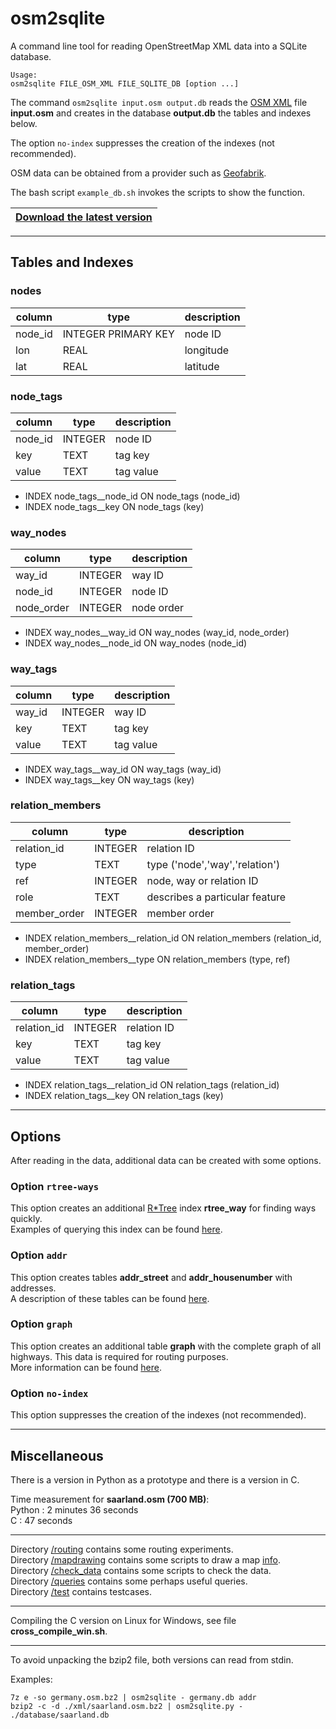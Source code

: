 # osm2sqlite

A command line tool for reading OpenStreetMap XML data into a SQLite database.

```
Usage:
osm2sqlite FILE_OSM_XML FILE_SQLITE_DB [option ...]
```

The command `osm2sqlite input.osm output.db` reads the
[OSM XML](https://wiki.openstreetmap.org/wiki/OSM_XML) file **input.osm** and
creates in the database **output.db** the tables and indexes below.

The option `no-index` suppresses the creation of the indexes (not recommended).

OSM data can be obtained from a provider such as [Geofabrik](https://download.geofabrik.de).

The bash script `example_db.sh` invokes the scripts to show the function.

|[**Download the latest version**](https://github.com/osmzoso/osm2sqlite/releases/latest)|
|----------------------------------------------------------------------------------------|

---

## Tables and Indexes

### nodes

column       | type                | description
-------------|---------------------|-------------------------------------
node_id      | INTEGER PRIMARY KEY | node ID
lon          | REAL                | longitude
lat          | REAL                | latitude


### node_tags

column       | type                | description
-------------|---------------------|-------------------------------------
node_id      | INTEGER             | node ID
key          | TEXT                | tag key
value        | TEXT                | tag value

- INDEX node_tags__node_id ON node_tags (node_id)
- INDEX node_tags__key     ON node_tags (key)


### way_nodes

column       | type                | description
-------------|---------------------|-------------------------------------
way_id       | INTEGER             | way ID
node_id      | INTEGER             | node ID
node_order   | INTEGER             | node order

- INDEX way_nodes__way_id  ON way_nodes (way_id, node_order)
- INDEX way_nodes__node_id ON way_nodes (node_id)


### way_tags

column       | type                | description
-------------|---------------------|-------------------------------------
way_id       | INTEGER             | way ID
key          | TEXT                | tag key
value        | TEXT                | tag value

- INDEX way_tags__way_id   ON way_tags (way_id)
- INDEX way_tags__key      ON way_tags (key)


### relation_members

column       | type                | description
-------------|---------------------|-------------------------------------
relation_id  | INTEGER             | relation ID
type         | TEXT                | type ('node','way','relation')
ref          | INTEGER             | node, way or relation ID
role         | TEXT                | describes a particular feature
member_order | INTEGER             | member order

- INDEX relation_members__relation_id ON relation_members (relation_id, member_order)
- INDEX relation_members__type        ON relation_members (type, ref)


### relation_tags

column       | type                | description
-------------|---------------------|-------------------------------------
relation_id  | INTEGER             | relation ID
key          | TEXT                | tag key
value        | TEXT                | tag value

- INDEX relation_tags__relation_id    ON relation_tags (relation_id)
- INDEX relation_tags__key            ON relation_tags (key)


---

## Options

After reading in the data, additional data can be created with some options.

### Option `rtree-ways`

This option creates an additional [R*Tree](https://www.sqlite.org/rtree.html)
index **rtree_way** for finding ways quickly.  
Examples of querying this index can be found [here](queries/README.md).

### Option `addr`

This option creates tables **addr_street** and **addr_housenumber** with addresses.  
A description of these tables can be found [here](queries/README.md#adress-tables).  

### Option `graph`

This option creates an additional table **graph** with the complete graph
of all highways. This data is required for routing purposes.  
More information can be found [here](routing/README.md).

### Option `no-index`

This option suppresses the creation of the indexes (not recommended).


---

## Miscellaneous

There is a version in Python as a prototype and there is a version in C.

Time measurement for **saarland.osm (700 MB)**:  
Python : 2 minutes 36 seconds  
C      : 47 seconds  

---

Directory [/routing](routing/README.md) contains some routing experiments.  
Directory [/mapdrawing](mapdrawing/README.md) contains some scripts to draw a map [info](doc/mapdrawing.md).  
Directory [/check_data](check_data/README.md) contains some scripts to check the data.  
Directory [/queries](queries/README.md) contains some perhaps useful queries.  
Directory [/test](test/README.md) contains testcases.  

---

Compiling the C version on Linux for Windows, see file **cross_compile_win.sh**.

---

To avoid unpacking the bzip2 file, both versions can read from stdin.

Examples:
```
7z e -so germany.osm.bz2 | osm2sqlite - germany.db addr
bzip2 -c -d ./xml/saarland.osm.bz2 | osm2sqlite.py - ./database/saarland.db
```

